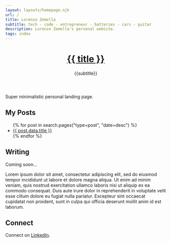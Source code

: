 ```yaml
---
layout: layouts/homepage.njk
url: /
title: Lorenzo Zemella
subtitle: tech - code - entrepreneur - batteries - cars - guitar
description: Lorenzo Zemella's personal website.
tags: index
---
```


<header>

<h1><a href="/" class="text-inherit no-underline">{{ title }}</a></h1>

<p class="text-stone-500">{{subtitle}}</p>

</header>

<section>

Super minimalistic personal landing page. 

</section><section>

## My Posts

<ul class="pt-4">
{% for post in search.pages("type=post", "date=desc") %}
  <li>
      <a href="{{post.data.url}}">{{ post.data.title }}</a>
  </li>
{% endfor %}
</ul>

</section><section>

## Writing

Coming soon... 

Lorem ipsum dolor sit amet, consectetur adipiscing elit, sed do eiusmod tempor incididunt ut labore et dolore magna aliqua. Ut enim ad minim veniam, quis nostrud exercitation ullamco laboris nisi ut aliquip ex ea commodo consequat. Duis aute irure dolor in reprehenderit in voluptate velit esse cillum dolore eu fugiat nulla pariatur. Excepteur sint occaecat cupidatat non proident, sunt in culpa qui officia deserunt mollit anim id est laborum.

</section><section>

## Connect

Connect on [LinkedIn]({{author.x.social.linkedin}}). 

</section>